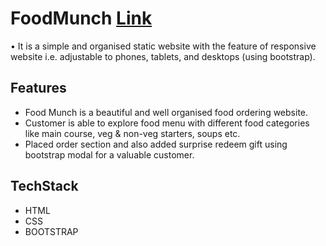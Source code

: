 # FoodMunch [Link](https://dex-stackdino.github.io/foodMunch/)
•	It is a simple and organised static website with the feature of responsive website i.e. adjustable to phones, tablets, and desktops (using bootstrap).

## Features
* Food Munch is a beautiful and well organised food ordering website.
* Customer is able to explore food menu with different food categories like main course, veg & non-veg starters, soups etc.
* Placed order section and also added surprise redeem gift using bootstrap modal for a valuable customer.

## TechStack
* HTML
* CSS
* BOOTSTRAP
